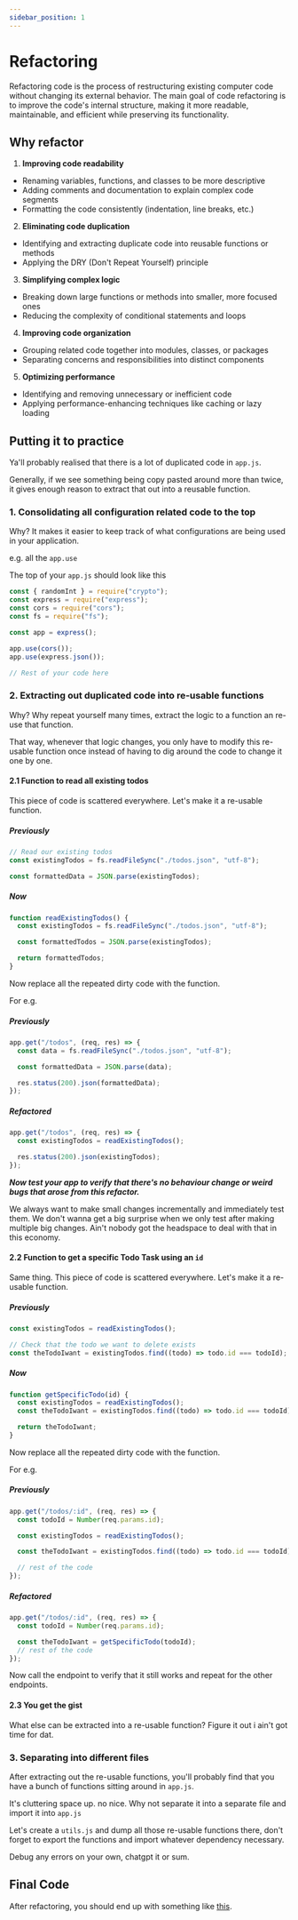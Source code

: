 ```yaml
---
sidebar_position: 1
---
```


# Refactoring

Refactoring code is the process of restructuring existing computer code without changing its external behavior. The main goal of code refactoring is to improve the code's internal structure, making it more readable, maintainable, and efficient while preserving its functionality.

## Why refactor

1. **Improving code readability**

- Renaming variables, functions, and classes to be more descriptive
- Adding comments and documentation to explain complex code segments
- Formatting the code consistently (indentation, line breaks, etc.)

2. **Eliminating code duplication**

- Identifying and extracting duplicate code into reusable functions or methods
- Applying the DRY (Don't Repeat Yourself) principle

3. **Simplifying complex logic**

- Breaking down large functions or methods into smaller, more focused ones
- Reducing the complexity of conditional statements and loops

4. **Improving code organization**

- Grouping related code together into modules, classes, or packages
- Separating concerns and responsibilities into distinct components

5. **Optimizing performance**

- Identifying and removing unnecessary or inefficient code
- Applying performance-enhancing techniques like caching or lazy loading

## Putting it to practice

Ya'll probably realised that there is a lot of duplicated code in `app.js`.

Generally, if we see something being copy pasted around more than twice, it gives enough reason to extract that out into a reusable function.

### 1. Consolidating all configuration related code to the top

Why? It makes it easier to keep track of what configurations are being used in your application.

e.g. all the `app.use`

The top of your `app.js` should look like this

```javascript
const { randomInt } = require("crypto");
const express = require("express");
const cors = require("cors");
const fs = require("fs");

const app = express();

app.use(cors());
app.use(express.json());

// Rest of your code here
```

### 2. Extracting out duplicated code into re-usable functions

Why? Why repeat yourself many times, extract the logic to a function an re-use that function.

That way, whenever that logic changes, you only have to modify this re-usable function once instead of having to dig around the code to change it one by one.

#### 2.1 Function to read all existing todos

This piece of code is scattered everywhere. Let's make it a re-usable function.

##### Previously

```javascript
// Read our existing todos
const existingTodos = fs.readFileSync("./todos.json", "utf-8");

const formattedData = JSON.parse(existingTodos);
```

##### Now

```javascript
function readExistingTodos() {
  const existingTodos = fs.readFileSync("./todos.json", "utf-8");

  const formattedTodos = JSON.parse(existingTodos);

  return formattedTodos;
}
```

Now replace all the repeated dirty code with the function.

For e.g.

##### Previously

```javascript
app.get("/todos", (req, res) => {
  const data = fs.readFileSync("./todos.json", "utf-8");

  const formattedData = JSON.parse(data);

  res.status(200).json(formattedData);
});
```

##### Refactored

```javascript
app.get("/todos", (req, res) => {
  const existingTodos = readExistingTodos();

  res.status(200).json(existingTodos);
});
```

**_Now test your app to verify that there's no behaviour change or weird bugs that arose from this refactor._**

We always want to make small changes incrementally and immediately test them. We don't wanna get a big surprise when we only test after making multiple big changes. Ain't nobody got the headspace to deal with that in this economy.

#### 2.2 Function to get a specific Todo Task using an `id`

Same thing. This piece of code is scattered everywhere. Let's make it a re-usable function.

##### Previously

```javascript
const existingTodos = readExistingTodos();

// Check that the todo we want to delete exists
const theTodoIwant = existingTodos.find((todo) => todo.id === todoId);
```

##### Now

```javascript
function getSpecificTodo(id) {
  const existingTodos = readExistingTodos();
  const theTodoIwant = existingTodos.find((todo) => todo.id === todoId);

  return theTodoIwant;
}
```

Now replace all the repeated dirty code with the function.

For e.g.

##### Previously

```javascript
app.get("/todos/:id", (req, res) => {
  const todoId = Number(req.params.id);

  const existingTodos = readExistingTodos();

  const theTodoIwant = existingTodos.find((todo) => todo.id === todoId);

  // rest of the code
});
```

##### Refactored

```javascript
app.get("/todos/:id", (req, res) => {
  const todoId = Number(req.params.id);

  const theTodoIwant = getSpecificTodo(todoId);
  // rest of the code
});
```

Now call the endpoint to verify that it still works and repeat for the other endpoints.

#### 2.3 You get the gist

What else can be extracted into a re-usable function? Figure it out i ain't got time for dat.

### 3. Separating into different files

After extracting out the re-usable functions, you'll probably find that you have a bunch of functions sitting around in `app.js`.

It's cluttering space up. no nice. Why not separate it into a separate file and import it into `app.js`

Let's create a `utils.js` and dump all those re-usable functions there, don't forget to export the functions and import whatever dependency necessary.

Debug any errors on your own, chatgpt it or sum.

## Final Code

After refactoring, you should end up with something like [this](https://github.com/seanjin97/geekout-2024/tree/master/backend/advanced/refactoring).
